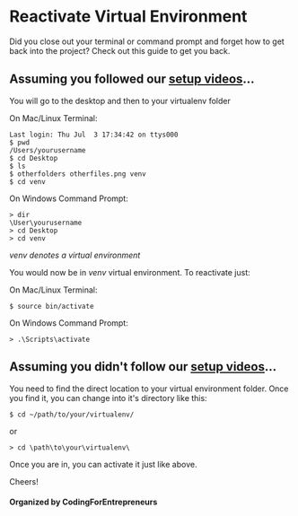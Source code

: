 # Reactivate Virtual Environment
Did you close out your terminal or command prompt and forget how to get back into the project? Check out this guide to get you back.



## Assuming you followed our [setup videos](https://codingforentrepreneurs.com/projects/#setup)... 

You will go to the desktop and then to your virtualenv folder

On Mac/Linux Terminal:
```
Last login: Thu Jul  3 17:34:42 on ttys000
$ pwd
/Users/yourusername 
$ cd Desktop
$ ls
$ otherfolders otherfiles.png venv
$ cd venv 
```


On Windows Command Prompt:
```
> dir
\User\yourusername
> cd Desktop
> cd venv
```

*venv denotes a virtual environment*


You would now be in *venv* virtual environment. To reactivate just:

On Mac/Linux Terminal:
```
$ source bin/activate
```

On Windows Command Prompt:
```
> .\Scripts\activate
```


## Assuming you didn't follow our [setup videos](https://codingforentrepreneurs.com/projects/#setup)...
You need to find the direct location to your virtual environment folder. Once you find it, you can change into it's directory like this:

```
$ cd ~/path/to/your/virtualenv/
```
or
```
> cd \path\to\your\virtualenv\
```

Once you are in, you can activate it just like above.


Cheers!


#### Organized by CodingForEntrepreneurs